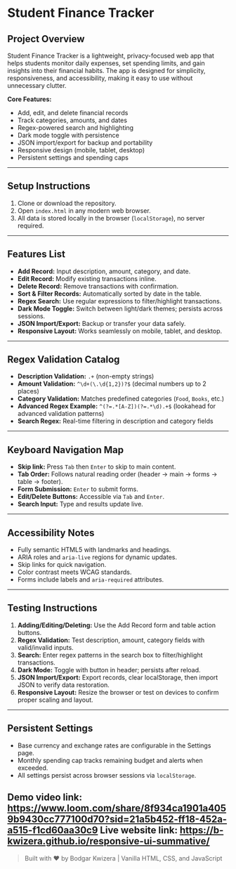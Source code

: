 # Student Finance Tracker

## Project Overview
Student Finance Tracker is a lightweight, privacy-focused web app that helps students monitor daily expenses, set spending limits, and gain insights into their financial habits. The app is designed for simplicity, responsiveness, and accessibility, making it easy to use without unnecessary clutter.

**Core Features:**
- Add, edit, and delete financial records
- Track categories, amounts, and dates
- Regex-powered search and highlighting
- Dark mode toggle with persistence
- JSON import/export for backup and portability
- Responsive design (mobile, tablet, desktop)
- Persistent settings and spending caps

---

## Setup Instructions
1. Clone or download the repository.
2. Open `index.html` in any modern web browser.
3. All data is stored locally in the browser (`localStorage`), no server required.

---

## Features List
- **Add Record:** Input description, amount, category, and date.
- **Edit Record:** Modify existing transactions inline.
- **Delete Record:** Remove transactions with confirmation.
- **Sort & Filter Records:** Automatically sorted by date in the table.
- **Regex Search:** Use regular expressions to filter/highlight transactions.
- **Dark Mode Toggle:** Switch between light/dark themes; persists across sessions.
- **JSON Import/Export:** Backup or transfer your data safely.
- **Responsive Layout:** Works seamlessly on mobile, tablet, and desktop.

---

## Regex Validation Catalog
- **Description Validation:** `.+` (non-empty strings)
- **Amount Validation:** `^\d+(\.\d{1,2})?$` (decimal numbers up to 2 places)
- **Category Validation:** Matches predefined categories (`Food`, `Books`, etc.)
- **Advanced Regex Example:** `^(?=.*[A-Z])(?=.*\d).+$` (lookahead for advanced validation patterns)
- **Search Regex:** Real-time filtering in description and category fields

---

## Keyboard Navigation Map
- **Skip link:** Press `Tab` then `Enter` to skip to main content.
- **Tab Order:** Follows natural reading order (header → main → forms → table → footer).
- **Form Submission:** `Enter` to submit forms.
- **Edit/Delete Buttons:** Accessible via `Tab` and `Enter`.
- **Search Input:** Type and results update live.

---

## Accessibility Notes
- Fully semantic HTML5 with landmarks and headings.
- ARIA roles and `aria-live` regions for dynamic updates.
- Skip links for quick navigation.
- Color contrast meets WCAG standards.
- Forms include labels and `aria-required` attributes.

---

## Testing Instructions
1. **Adding/Editing/Deleting:** Use the Add Record form and table action buttons.
2. **Regex Validation:** Test description, amount, category fields with valid/invalid inputs.
3. **Search:** Enter regex patterns in the search box to filter/highlight transactions.
4. **Dark Mode:** Toggle with button in header; persists after reload.
5. **JSON Import/Export:** Export records, clear localStorage, then import JSON to verify data restoration.
6. **Responsive Layout:** Resize the browser or test on devices to confirm proper scaling and layout.


---

## Persistent Settings
- Base currency and exchange rates are configurable in the Settings page.
- Monthly spending cap tracks remaining budget and alerts when exceeded.
- All settings persist across browser sessions via `localStorage`.



Demo video link: https://www.loom.com/share/8f934ca1901a4059b9430cc777100d70?sid=21a5b452-ff18-452a-a515-f1cd60aa30c9
Live website link: https://b-kwizera.github.io/responsive-ui-summative/
---

> Built with ❤️ by Bodgar Kwizera | Vanilla HTML, CSS, and JavaScript
